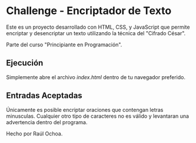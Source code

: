 # Challenge - Encriptador de Texto
Este es un proyecto desarrollado con HTML, CSS, y JavaScript que permite encriptar y desencriptar un texto utilizando la técnica del "Cifrado César".

Parte del curso "Principiante en Programación".

## Ejecución
Simplemente abre el archivo *index.html* dentro de tu navegador preferido.

## Entradas Aceptadas
Únicamente es posible encriptar oraciones que contengan letras minusculas. Cualquier otro tipo de caracteres no es válido y levantaran una advertencia dentro del programa.

Hecho por Raúl Ochoa.